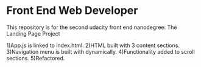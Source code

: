 # Front End Web Developer
This repository is for the second udacity front end nanodegree: The Landing Page Project

1)App.js is linked to index.html.
2)HTML built with 3 content sections.
3)Navigation menu is built with dynamically.
4)Functionality added to scroll sections.
5)Refactored.
